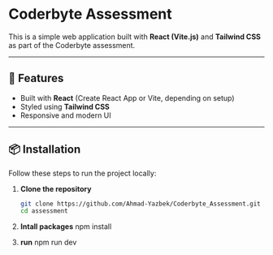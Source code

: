 # Coderbyte Assessment

This is a simple web application built with **React (Vite.js)** and **Tailwind CSS** as part of the Coderbyte assessment.

---

## 🚀 Features

- Built with **React** (Create React App or Vite, depending on setup)
- Styled using **Tailwind CSS**
- Responsive and modern UI

---

## 📦 Installation

Follow these steps to run the project locally:

1. **Clone the repository**

   ```bash
   git clone https://github.com/Ahmad-Yazbek/Coderbyte_Assessment.git
   cd assessment

   ```

2. **Intall packages**
   npm install

3. **run**
   npm run dev
